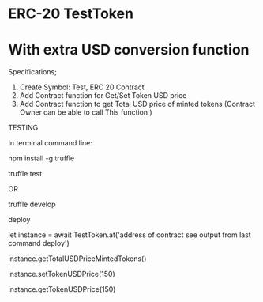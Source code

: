# ERC-20 TestToken 

# With extra USD conversion function

Specifications;
1. Create Symbol: Test, ERC 20 Contract 
2. Add Contract function for Get/Set Token USD price 
3. Add Contract function to get Total USD price of minted tokens (Contract Owner can be able to call This function )

TESTING

In terminal command line:

npm install -g truffle

truffle test

OR

truffle develop

deploy

let instance = await TestToken.at('address of contract see output from last command deploy')

instance.getTotalUSDPriceMintedTokens()

instance.setTokenUSDPrice(150)

instance.getTokenUSDPrice(150)

